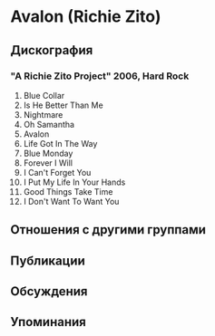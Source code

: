 # Avalon (Richie Zito)



## Дискография

### "A Richie Zito Project" 2006, Hard Rock

1. Blue Collar
2. Is He Better Than Me
3. Nightmare
4. Oh Samantha
5. Avalon
6. Life Got In The Way
7. Blue Monday
8. Forever I Will
9. I Can't Forget You
10. I Put My Life In Your Hands
11. Good Things Take Time
12. I Don't Want To Want You


## Отношения с другими группами


## Публикации


## Обсуждения


## Упоминания

